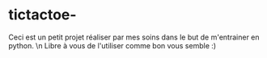 # tictactoe-
Ceci est un petit projet réaliser par mes soins dans le but de m'entrainer en python. \n
Libre à vous de l'utiliser comme bon vous semble :)

